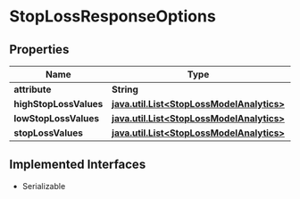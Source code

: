 

# StopLossResponseOptions


## Properties

Name | Type | Description | Notes
------------ | ------------- | ------------- | -------------
**attribute** | **String** |  |  [optional]
**highStopLossValues** | [**java.util.List&lt;StopLossModelAnalytics&gt;**](StopLossModelAnalytics.md) |  |  [optional]
**lowStopLossValues** | [**java.util.List&lt;StopLossModelAnalytics&gt;**](StopLossModelAnalytics.md) |  |  [optional]
**stopLossValues** | [**java.util.List&lt;StopLossModelAnalytics&gt;**](StopLossModelAnalytics.md) |  |  [optional]


## Implemented Interfaces

* Serializable


